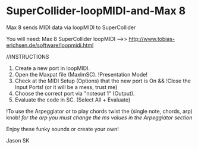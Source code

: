 # SuperCollider-loopMIDI-and-Max 8 
Max 8 sends MIDI data via loopMIDI to SuperCollider

You will need:
Max 8
SuperCollider 
loopMIDI -->> http://www.tobias-erichsen.de/software/loopmidi.html


//INSTRUCTIONS

1) Create a new port in loopMIDI.
2) Open the Maxpat file (MaxlmSC). !Presentation Mode!
3) Check at the MIDI Setup (Options) that the new port is On && !Close the Input Ports! (or it will be a mess, trust me)
4) Choose the correct port via "noteout 1" (Output).
5) Evaluate the code in SC. (Select All + Evaluate)

!To use the Arpeggiator or to play chords twist the (single note, chords, arp) knob! 
*for the arp you must change the ms values in the Arpeggiator section* 

Enjoy these funky sounds or create your own!

Jason SK
